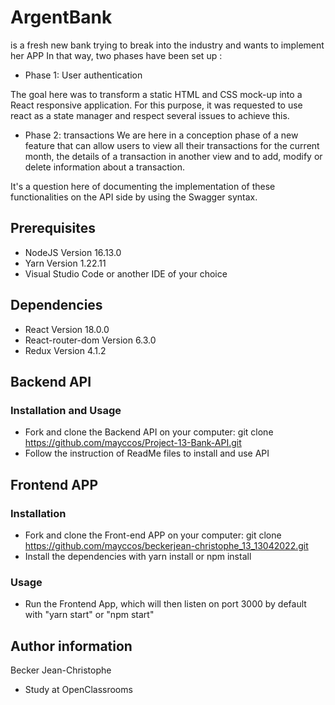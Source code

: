 # ArgentBank

is a fresh new bank trying to break into the industry and wants to implement her APP In that way, two phases have been set up :

-   Phase 1: User authentication

The goal here was to transform a static HTML and CSS mock-up into a React responsive application. For this purpose, it was requested to use react as a state manager and respect several issues to achieve this.

-   Phase 2: transactions We are here in a conception phase of a new feature that can allow users to view all their transactions for the current month, the details of a transaction in another view and to add, modify or delete information about a transaction.

It's a question here of documenting the implementation of these functionalities on the API side by using the Swagger syntax.

## Prerequisites

-   NodeJS Version 16.13.0
-   Yarn Version 1.22.11
-   Visual Studio Code or another IDE of your choice

## Dependencies

-   React Version 18.0.0
-   React-router-dom Version 6.3.0
-   Redux Version 4.1.2

## Backend API

### Installation and Usage

-   Fork and clone the Backend API on your computer: git clone https://github.com/mayccos/Project-13-Bank-API.git
-   Follow the instruction of ReadMe files to install and use API

## Frontend APP

### Installation

-   Fork and clone the Front-end APP on your computer: git clone https://github.com/mayccos/beckerjean-christophe_13_13042022.git
-   Install the dependencies with yarn install or npm install

### Usage

-   Run the Frontend App, which will then listen on port 3000 by default with "yarn start" or "npm start"

## Author information

Becker Jean-Christophe

-   Study at OpenClassrooms
